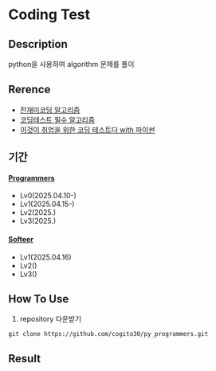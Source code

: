 # Coding Test

## Description
python을 사용하여 algorithm 문제를 풀이

## Rerence
- [잔재미코딩 알고리즘](https://www.fun-coding.org/post/funcodingcodes.html)
- [코딩테스트 필수 알고리즘](https://www.youtube.com/playlist?list=PLi-xJrVzQaxXC2Aausv_6mlOZZ2g2J6YB)
- [이것이 취업을 위한 코딩 테스트다 with 파이썬](https://www.youtube.com/playlist?list=PLRx0vPvlEmdAghTr5mXQxGpHjWqSz0dgC)

## 기간
#### [Programmers](https://school.programmers.co.kr/learn/challenges?order=recent)
- Lv0(2025.04.10-)
- Lv1(2025.04.15-)
- Lv2(2025.)
- Lv3(2025.)

#### [Softeer](https://softeer.ai/practice)
- Lv1(2025.04.16)
- Lv2()
- Lv3()

## How To Use
1) repository 다운받기
```
git clone https://github.com/cogito30/py_programmers.git
```

## Result
